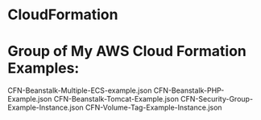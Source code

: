 # CloudFormation

# Group of My AWS Cloud Formation Examples:

CFN-Beanstalk-Multiple-ECS-example.json
CFN-Beanstalk-PHP-Example.json
CFN-Beanstalk-Tomcat-Example.json
CFN-Security-Group-Example-Instance.json
CFN-Volume-Tag-Example-Instance.json
